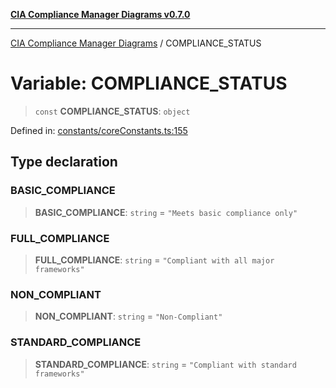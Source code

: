 [**CIA Compliance Manager Diagrams v0.7.0**](../README.md)

***

[CIA Compliance Manager Diagrams](../globals.md) / COMPLIANCE\_STATUS

# Variable: COMPLIANCE\_STATUS

> `const` **COMPLIANCE\_STATUS**: `object`

Defined in: [constants/coreConstants.ts:155](https://github.com/Hack23/cia-compliance-manager/blob/0a3ec5feaea6fcd6a9f03fda1b8552f4c9fbfab0/src/constants/coreConstants.ts#L155)

## Type declaration

### BASIC\_COMPLIANCE

> **BASIC\_COMPLIANCE**: `string` = `"Meets basic compliance only"`

### FULL\_COMPLIANCE

> **FULL\_COMPLIANCE**: `string` = `"Compliant with all major frameworks"`

### NON\_COMPLIANT

> **NON\_COMPLIANT**: `string` = `"Non-Compliant"`

### STANDARD\_COMPLIANCE

> **STANDARD\_COMPLIANCE**: `string` = `"Compliant with standard frameworks"`
